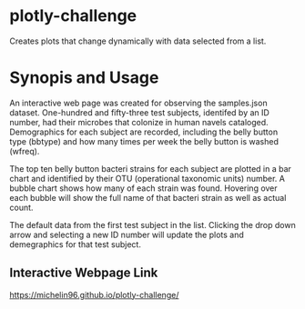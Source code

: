 # plotly-challenge
Creates plots that change dynamically with data selected from a list.

# Synopis and Usage

An interactive web page was created for observing the samples.json dataset. One-hundred and fifty-three test subjects, identifed by an ID number, had their microbes that colonize in human navels cataloged. Demographics for each subject are recorded, including the belly button type (bbtype) and how many times per week the belly button is washed (wfreq).

The top ten belly button bacteri strains for each subject are plotted in a bar chart and identified by their OTU (operational taxonomic units) number. A bubble chart shows how many of each strain was found. Hovering over each bubble will show the full name of that bacteri strain as well as actual count.

The default data from the first test subject in the list. Clicking the drop down arrow and selecting a new ID number will update the plots and demegraphics for that test subject.

## Interactive Webpage Link

https://michelin96.github.io/plotly-challenge/

